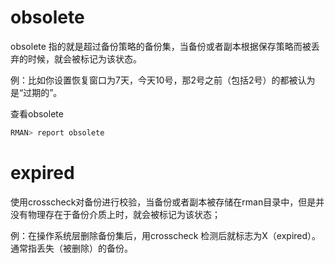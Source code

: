 # obsolete

obsolete 指的就是超过备份策略的备份集，当备份或者副本根据保存策略而被丢弃的时候，就会被标记为该状态。

例：比如你设置恢复窗口为7天，今天10号，那2号之前（包括2号）的都被认为是“过期的”。

查看obsolete

```bash
RMAN> report obsolete
```

# expired

使用crosscheck对备份进行校验，当备份或者副本被存储在rman目录中，但是并没有物理存在于备份介质上时，就会被标记为该状态；

例：在操作系统层删除备份集后，用crosscheck 检测后就标志为X（expired）。通常指丢失（被删除）的备份。
